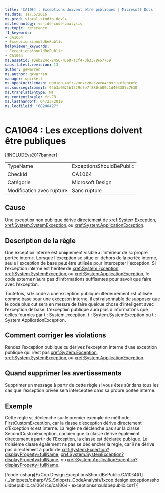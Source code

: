 ```yaml
---
title: 'CA1064 : Exceptions doivent être publiques | Microsoft Docs'
ms.date: 11/15/2016
ms.prod: visual-studio-dev14
ms.technology: vs-ide-code-analysis
ms.topic: reference
f1_keywords:
- CA1064
- ExceptionsShouldBePublic
helpviewer_keywords:
- ExceptionsShouldBePublic
- CA1064
ms.assetid: 83eb224c-2456-4368-acf4-3b3378e67759
caps.latest.revision: 13
author: gewarren
ms.author: gewarren
manager: wpickett
ms.openlocfilehash: 00d188188f722907c2bac20e84cb9291ef8bc0fe
ms.sourcegitcommit: 94b3a052fb1229c7e7f8804b09c1d403385c7630
ms.translationtype: MT
ms.contentlocale: fr-FR
ms.lasthandoff: 04/23/2019
ms.locfileid: "68200427"
---
```

# <a name="ca1064-exceptions-should-be-public"></a>CA1064 : Les exceptions doivent être publiques
[!INCLUDE[vs2017banner](../includes/vs2017banner.md)]

|||
|-|-|
|TypeName|ExceptionsShouldBePublic|
|CheckId|CA1064|
|Catégorie|Microsoft.Design|
|Modification avec rupture|Sans rupture|

## <a name="cause"></a>Cause
 Une exception non publique dérive directement de <xref:System.Exception>, <xref:System.SystemException>, ou <xref:System.ApplicationException>.

## <a name="rule-description"></a>Description de la règle
 Une exception interne est uniquement visible à l’intérieur de sa propre portée interne. Lorsque l'exception se situe en dehors de la portée interne, seule l'exception de base peut être utilisée pour intercepter l'exception. Si l’exception interne est héritée de <xref:System.Exception>, <xref:System.SystemException>, ou <xref:System.ApplicationException>, le code externe n’aura pas d’informations suffisantes pour savoir que faire avec l’exception.

 Toutefois, si le code a une exception publique ultérieurement est utilisée comme base pour une exception interne, il est raisonnable de supposer que le code plus out sera en mesure de faire quelque chose d’intelligent avec l’exception de base. L’exception publique aura plus d’informations que celles fournies par t : System.exception, t : System.SystemException ou t : System.ApplicationException.

## <a name="how-to-fix-violations"></a>Comment corriger les violations
 Rendez l’exception publique ou dérivez l’exception interne d’une exception publique qui n’est pas <xref:System.Exception>, <xref:System.SystemException>, ou <xref:System.ApplicationException>.

## <a name="when-to-suppress-warnings"></a>Quand supprimer les avertissements
 Supprimer un message à partir de cette règle si vous êtes sûr dans tous les cas que l’exception privée sera interceptée dans sa propre portée interne.

## <a name="example"></a>Exemple
 Cette règle se déclenche sur le premier exemple de méthode, FirstCustomException, car la classe d’exception dérive directement d’Exception et est interne. La règle ne déclenche pas sur la classe SecondCustomException, car bien que la classe dérive également directement à partir de l’Exception, la classe est déclarée publique. La troisième classe également ne pas se déclencher la règle, car il ne dérive pas directement à partir de <xref:System.Exception?displayProperty=fullName>, <xref:System.SystemException?displayProperty=fullName>, ou <xref:System.ApplicationException?displayProperty=fullName>.

 [!code-csharp[FxCop.Design.ExceptionsShouldBePublic.CA1064#1](../snippets/csharp/VS_Snippets_CodeAnalysis/fxcop.design.exceptionsshouldbepublic.ca1064/cs/ca1064 - exceptionsshouldbepublic.cs#1)]
